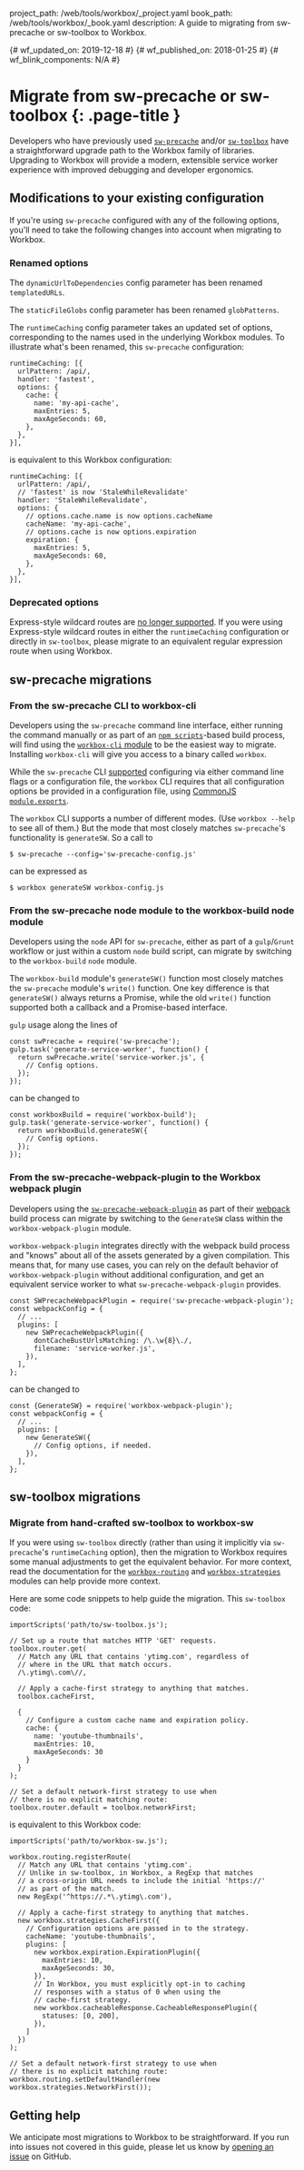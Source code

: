 project_path: /web/tools/workbox/_project.yaml
book_path: /web/tools/workbox/_book.yaml
description: A guide to migrating from sw-precache or sw-toolbox to Workbox.

{# wf_updated_on: 2019-12-18 #}
{# wf_published_on: 2018-01-25 #}
{# wf_blink_components: N/A #}

# Migrate from sw-precache or sw-toolbox {: .page-title }

Developers who have previously used [`sw-precache`](https://github.com/GoogleChromeLabs/sw-precache)
and/or [`sw-toolbox`](https://github.com/GoogleChromeLabs/sw-toolbox) have a straightforward upgrade
path to the Workbox family of libraries. Upgrading to Workbox will provide a modern, extensible
service worker experience with improved debugging and developer ergonomics.

## Modifications to your existing configuration

If you're using `sw-precache` configured with any of the following options, you'll need to take the
following changes into account when migrating to Workbox.

### Renamed options

The `dynamicUrlToDependencies` config parameter has been renamed `templatedURLs`.

The `staticFileGlobs` config parameter has been renamed `globPatterns`.

The `runtimeCaching` config parameter takes an updated set of options, corresponding to the names
used in the underlying Workbox modules. To illustrate what's been renamed, this `sw-precache`
configuration:

```
runtimeCaching: [{
  urlPattern: /api/,
  handler: 'fastest',
  options: {
    cache: {
      name: 'my-api-cache',
      maxEntries: 5,
      maxAgeSeconds: 60,
    },
  },
}],
```

is equivalent to this Workbox configuration:

```
runtimeCaching: [{
  urlPattern: /api/,
  // 'fastest' is now 'StaleWhileRevalidate'
  handler: 'StaleWhileRevalidate',
  options: {
    // options.cache.name is now options.cacheName
    cacheName: 'my-api-cache',
    // options.cache is now options.expiration
    expiration: {
      maxEntries: 5,
      maxAgeSeconds: 60,
    },
  },
}],
```

### Deprecated options

Express-style wildcard routes are [no longer
supported](https://github.com/GoogleChrome/workbox/issues/1012). If you were using Express-style
wildcard routes in either the `runtimeCaching` configuration or directly in `sw-toolbox`, please
migrate to an equivalent regular expression route when using Workbox.

## sw-precache migrations

### From the sw-precache CLI to workbox-cli

Developers using the `sw-precache` command line interface, either running the command manually or as
part of an [`npm scripts`](https://docs.npmjs.com/misc/scripts)-based build process, will find using
the [`workbox-cli` module](http://npmjs.com/package/workbox-cli) to be the easiest way to
migrate. Installing `workbox-cli` will give you access to a binary called `workbox`.

While the `sw-precache` CLI
[supported](https://github.com/GoogleChromeLabs/sw-precache#command-line-interface) configuring via
either command line flags or a configuration file, the `workbox` CLI requires that all configuration
options be provided in a configuration file, using [CommonJS
`module.exports`](https://nodejs.org/api/modules.html#modules_module_exports).

The `workbox` CLI supports a number of different modes. (Use `workbox --help` to see all of them.)
But the mode that most closely matches `sw-precache`'s functionality is `generateSW`. So a call to

```
$ sw-precache --config='sw-precache-config.js'
```

can be expressed as

```
$ workbox generateSW workbox-config.js
```

### From the sw-precache node module to the workbox-build node module

Developers using the `node` API for `sw-precache`, either as part of a `gulp`/`Grunt` workflow or
just within a custom `node` build script, can migrate by switching to the `workbox-build` `node`
module.

The `workbox-build` module's `generateSW()` function most closely matches the `sw-precache` module's
`write()` function. One key difference is that `generateSW()` always returns a Promise, while the
old `write()` function supported both a callback and a Promise-based interface.

`gulp` usage along the lines of

```
const swPrecache = require('sw-precache');
gulp.task('generate-service-worker', function() {
  return swPrecache.write('service-worker.js', {
    // Config options.
  });
});
```

can be changed to

```
const workboxBuild = require('workbox-build');
gulp.task('generate-service-worker', function() {
  return workboxBuild.generateSW({
    // Config options.
  });
});
```

### From the sw-precache-webpack-plugin to the Workbox webpack plugin

Developers using the
[`sw-precache-webpack-plugin`](https://www.npmjs.com/package/sw-precache-webpack-plugin) as part of
their [webpack](https://webpack.js.org/) build process can migrate by switching to the `GenerateSW`
class within the `workbox-webpack-plugin` module.

`workbox-webpack-plugin` integrates directly with the webpack build process and "knows" about all of
the assets generated by a given compilation. This means that, for many use cases, you can rely
on the default behavior of `workbox-webpack-plugin` without additional configuration, and get an
equivalent service worker to what `sw-precache-webpack-plugin` provides.

```
const SWPrecacheWebpackPlugin = require('sw-precache-webpack-plugin');
const webpackConfig = {
  // ...
  plugins: [
    new SWPrecacheWebpackPlugin({
      dontCacheBustUrlsMatching: /\.\w{8}\./,
      filename: 'service-worker.js',
    }),
  ],
};
```

can be changed to

```
const {GenerateSW} = require('workbox-webpack-plugin');
const webpackConfig = {
  // ...
  plugins: [
    new GenerateSW({
      // Config options, if needed.
    }),
  ],
};
```

## sw-toolbox migrations

### Migrate from hand-crafted sw-toolbox to workbox-sw

If you were using `sw-toolbox` directly (rather than using it implicitly via `sw-precache`'s
`runtimeCaching` option), then the migration to Workbox requires some manual adjustments to get the
equivalent behavior. For more context, read the documentation for the
[`workbox-routing`](/web/tools/workbox/modules/workbox-routing) and
[`workbox-strategies`](/web/tools/workbox/modules/workbox-strategies) modules can help provide more
context.

Here are some code snippets to help guide the migration. This `sw-toolbox` code:

```
importScripts('path/to/sw-toolbox.js');

// Set up a route that matches HTTP 'GET' requests.
toolbox.router.get(
  // Match any URL that contains 'ytimg.com', regardless of
  // where in the URL that match occurs.
  /\.ytimg\.com\//,

  // Apply a cache-first strategy to anything that matches.
  toolbox.cacheFirst,

  {
    // Configure a custom cache name and expiration policy.
    cache: {
      name: 'youtube-thumbnails',
      maxEntries: 10,
      maxAgeSeconds: 30
    }
  }
);

// Set a default network-first strategy to use when
// there is no explicit matching route:
toolbox.router.default = toolbox.networkFirst;
```

is equivalent to this Workbox code:

```
importScripts('path/to/workbox-sw.js');

workbox.routing.registerRoute(
  // Match any URL that contains 'ytimg.com'.
  // Unlike in sw-toolbox, in Workbox, a RegExp that matches
  // a cross-origin URL needs to include the initial 'https://'
  // as part of the match.
  new RegExp('^https://.*\.ytimg\.com'),

  // Apply a cache-first strategy to anything that matches.
  new workbox.strategies.CacheFirst({
    // Configuration options are passed in to the strategy.
    cacheName: 'youtube-thumbnails',
    plugins: [
      new workbox.expiration.ExpirationPlugin({
        maxEntries: 10,
        maxAgeSeconds: 30,
      }),
      // In Workbox, you must explicitly opt-in to caching
      // responses with a status of 0 when using the
      // cache-first strategy.
      new workbox.cacheableResponse.CacheableResponsePlugin({
        statuses: [0, 200],
      }),
    ]
  })
);

// Set a default network-first strategy to use when
// there is no explicit matching route:
workbox.routing.setDefaultHandler(new workbox.strategies.NetworkFirst());
```

## Getting help

We anticipate most migrations to Workbox to be straightforward. If you run into issues not covered
in this guide, please let us know by [opening an
issue](https://github.com/GoogleChrome/workbox/issues/new) on GitHub.
